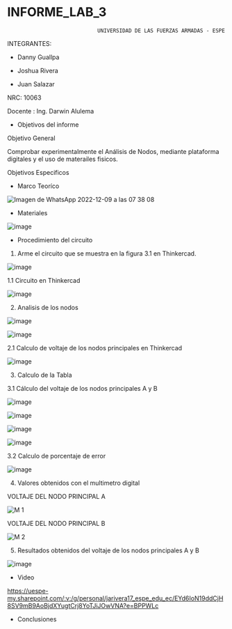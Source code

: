 # INFORME_LAB_3
                                 UNIVERSIDAD DE LAS FUERZAS ARMADAS - ESPE
                                               
INTEGRANTES:

* Danny Guallpa

* Joshua Rivera

* Juan Salazar                                               
                                               
NRC: 10063

Docente : Ing. Darwin Alulema                                              

* Objetivos del informe

Objetivo General

Comprobar experimentalmente el Análisis de Nodos, mediante plataforma digitales y el uso de materailes fisicos. 

Objetivos Especificos



* Marco Teoríco

![Imagen de WhatsApp 2022-12-09 a las 07 38 08](https://user-images.githubusercontent.com/116821649/206708311-cbbc7d21-eb83-433e-869a-91a71f2ed7f0.jpg)

* Materiales

![image](https://user-images.githubusercontent.com/116821649/206712026-7c672706-fed0-43fd-93cb-230e6e981dc8.png)

* Procedimiento del circuito 

1. Arme el circuito que se muestra en la figura 3.1 en Thinkercad.

![image](https://user-images.githubusercontent.com/116821649/206712237-ad2452a6-0257-426f-80e3-e84cfff2b78f.png)

1.1 Circuito en Thinkercad

![image](https://user-images.githubusercontent.com/116821649/206712412-b2ee0a7c-0a54-4896-a3b6-daedcbd46c23.png)

2. Analisis de los nodos 

![image](https://user-images.githubusercontent.com/116821649/206713064-befe65ea-d34c-41d0-817c-af4f3e8b0aec.png)

![image](https://user-images.githubusercontent.com/116821649/206713118-5b7317a5-078c-4b77-a89e-893ea760b838.png)

2.1 Calculo de voltaje de los nodos principales en Thinkercad 

![image](https://user-images.githubusercontent.com/116821649/206712756-93da15ff-f77f-4fd2-9ad1-99a982fc8ade.png)

3. Calculo de la Tabla 

3.1 Cálculo del voltaje de los nodos principales A y B

![image](https://user-images.githubusercontent.com/116821649/206713391-baa7ee19-58cc-4c65-ba1f-6d2cda679223.png)

![image](https://user-images.githubusercontent.com/116821649/206713461-3de42ad5-3de3-4e45-9641-64e6b0281f1b.png)

![image](https://user-images.githubusercontent.com/116821649/206713543-696a7eb1-4f99-41d7-9c17-f59a9cdc7661.png)

![image](https://user-images.githubusercontent.com/116821649/206713614-34294a62-bf22-4c04-9dce-71b1dc7ceb82.png)

3.2  Calculo de porcentaje de error 

![image](https://user-images.githubusercontent.com/116821649/206714019-59771a58-b52d-403b-b6fd-a58785d8afd5.png)

4. Valores obtenidos con el multimetro digital 

VOLTAJE DEL NODO PRINCIPAL A

![M 1](https://user-images.githubusercontent.com/116821649/206716932-60409da9-bbf6-41b8-9289-d71c6e8c3f86.jpg)

VOLTAJE DEL NODO PRINCIPAL B

![M 2](https://user-images.githubusercontent.com/116821649/206717227-e707e207-28f9-4295-991c-596cd5ad315d.jpg)

5. Resultados obtenidos del voltaje de los nodos principales A y B 

![image](https://user-images.githubusercontent.com/116821649/206720260-2a214da6-2b20-4c1c-8af2-154075f2c617.png)

* Video 

https://uespe-my.sharepoint.com/:v:/g/personal/jarivera17_espe_edu_ec/EYd6IoN19ddCjH8SV9mB9AoBjdXYugtCrj8YoTJiJOwVNA?e=BPPWLc 

* Conclusiones 




